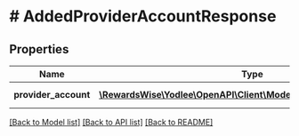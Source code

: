 # # AddedProviderAccountResponse

## Properties

Name | Type | Description | Notes
------------ | ------------- | ------------- | -------------
**provider_account** | [**\RewardsWise\Yodlee\OpenAPI\Client\Model\AddedProviderAccount[]**](AddedProviderAccount.md) |  | [optional] [readonly]

[[Back to Model list]](../../README.md#models) [[Back to API list]](../../README.md#endpoints) [[Back to README]](../../README.md)
